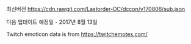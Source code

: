 최신버전 https://cdn.rawgit.com/Lastorder-DC/dccon/v170806/sub.json

다음 업데이트 예정일 - 2017년 8월 13일

Twitch emoticon data is from https://twitchemotes.com/
